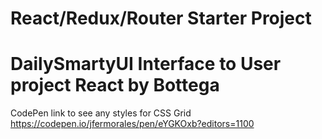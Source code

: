 # React/Redux/Router Starter Project

# DailySmartyUI Interface to User project React by Bottega


CodePen link to see any styles for CSS Grid
https://codepen.io/jfermorales/pen/eYGKOxb?editors=1100